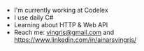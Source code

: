 - I'm currently working at Codelex
- I use daily C# 
- Learning about HTTP & Web API
- Reach me: vingris@gmail.com and https://www.linkedin.com/in/ainarsvingris/


<!---
Ainars43/Ainars43 is a ✨ special ✨ repository because its `README.md` (this file) appears on your GitHub profile.
You can click the Preview link to take a look at your changes.
--->
